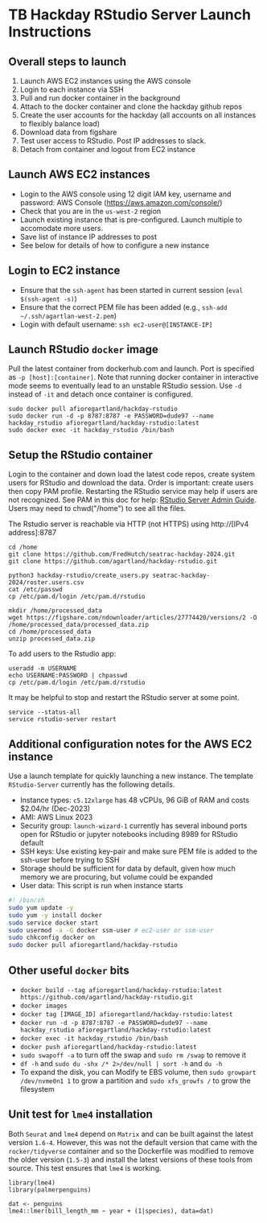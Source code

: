 # TB Hackday RStudio Server Launch Instructions

## Overall steps to launch
1. Launch AWS EC2 instances using the AWS console
2. Login to each instance via SSH
3. Pull and run docker container in the background
4. Attach to the docker container and clone the hackday github repos
5. Create the user accounts for the hackday (all accounts on all instances to flexibly balance load)
6. Download data from figshare
7. Test user access to RStudio. Post IP addresses to slack.
8. Detach from container and logout from EC2 instance


## Launch AWS EC2 instances
 - Login to the AWS console using 12 digit IAM key, username and password: AWS Console (https://aws.amazon.com/console/)
 - Check that you are in the `us-west-2` region
 - Launch existing instance that is pre-configured. Launch multiple to accomodate more users.
 - Save list of instance IP addresses to post
 - See below for details of how to configure a new instance

## Login to EC2 instance
 - Ensure that the `ssh-agent` has been started in current session (`eval $(ssh-agent -s)`)
 - Ensure that the correct PEM file has been added (e.g., `ssh-add ~/.ssh/agartlan-west-2.pem`)
 - Login with default username: `ssh ec2-user@[INSTANCE-IP]`

## Launch RStudio `docker` image
Pull the latest container from dockerhub.com and launch. Port is specified as `-p [host]:[container]`. Note that running docker container in interactive mode seems to eventually lead to an unstable RStudio session. Use `-d` instead of `-it` and detach once container is configured.

```
sudo docker pull afioregartland/hackday-rstudio
sudo docker run -d -p 8787:8787 -e PASSWORD=dude97 --name hackday_rstudio afioregartland/hackday-rstudio:latest
sudo docker exec -it hackday_rstudio /bin/bash
```

## Setup the RStudio container

Login to the container and down load the latest code repos, create system users for RStudio and download the data. Order is important: create users then copy PAM profile. Restarting the RStudio service may help if users are not recognized. See PAM in this doc for help: [RStudio Server Admin Guide](https://s3.amazonaws.com/rstudio-server/rstudio-server-pro-0.98.1074-admin-guide.pdf). Users may need to chwd("/home") to see all the files.

The Rstudio server is reachable via HTTP (not HTTPS) using http://[IPv4 address]:8787

```
cd /home
git clone https://github.com/FredHutch/seatrac-hackday-2024.git
git clone https://github.com/agartland/hackday-rstudio.git

python3 hackday-rstudio/create_users.py seatrac-hackday-2024/roster.users.csv
cat /etc/passwd
cp /etc/pam.d/login /etc/pam.d/rstudio

mkdir /home/processed_data
wget https://figshare.com/ndownloader/articles/27774420/versions/2 -O /home/processed_data/processed_data.zip
cd /home/processed_data
unzip processed_data.zip
```

To add users to the Rstudio app:
```
useradd -m USERNAME
echo USERNAME:PASSWORD | chpasswd
cp /etc/pam.d/login /etc/pam.d/rstudio
```

It may be helpful to stop and restart the RStudio server at some point.
```
service --status-all
service rstudio-server restart
```

## Additional configuration notes for the AWS EC2 instance
Use a launch template for quickly launching a new instance. The template `RStudio-Server` currently has the following details.
 - Instance types: `c5.12xlarge` has 48 vCPUs, 96 GiB of RAM and costs $2.04/hr (Dec-2023)
 - AMI: AWS Linux 2023
 - Security group: `launch-wizard-1` currently has several inbound ports open for RStudio or jupyter notebooks including 8989 for RStudio default
 - SSH keys: Use existing key-pair and make sure PEM file is added to the ssh-user before trying to SSH
 - Storage should be sufficient for data by default, given how much memory we are procuring, but volume could be expanded
 - User data: This script is run when instance starts
 
 ```bash
 #! /bin/sh
sudo yum update -y
sudo yum -y install docker
sudo service docker start
sudo usermod -a -G docker ssm-user # ec2-user or ssm-user
sudo chkconfig docker on
sudo docker pull afioregartland/hackday-rstudio
```

## Other useful `docker` bits
 - `docker build --tag afioregartland/hackday-rstudio:latest https://github.com/agartland/hackday-rstudio.git`
 - `docker images`
 - `docker tag [IMAGE_ID] afioregartland/hackday-rstudio:latest`
 - `docker run -d -p 8787:8787 -e PASSWORD=dude97 --name hackday_rstudio afioregartland/hackday-rstudio:latest`
 - `docker exec -it hackday_rstudio /bin/bash`
 - `docker push afioregartland/hackday-rstudio:latest`
 - `sudo swapoff -a` to turn off the swap and `sudo rm /swap` to remove it
 - `df -h` and `sudo du -shx /* 2>/dev/null | sort -h` and `du -h`
 - To expand the disk, you can Modify te EBS volume, then `sudo growpart /dev/nvme0n1 1` to grow a partition and `sudo xfs_growfs /` to grow the filesystem

## Unit test for `lme4` installation

Both `Seurat` and `lme4` depend on `Matrix` and can be built against the latest version `1.6-4`. However, this was not the default version that came with the `rocker/tidyverse` container and so the Dockerfile was modified to remove the older version (`1.5-3`) and install the latest versions of these tools from source. This test ensures that `lme4` is working.

```
library(lme4)
library(palmerpenguins)

dat <- penguins
lme4::lmer(bill_length_mm ~ year + (1|species), data=dat)
```
